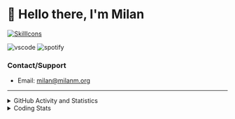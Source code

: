 # 👋 Hello there, I'm Milan
[![SkillIcons](https://skillicons.dev/icons?i=js,ts,nextjs,tailwind,html,go,bash,git,nginx,prisma,kubernetes,docker,linux)](https://skillicons.dev)

![vscode](https://nocache.advaith.workers.dev?url=https://img.shields.io/endpoint?url=https://dev.discordprofiles.me/api/badge/vscode/423203831971708958)
![spotify](https://nocache.advaith.workers.dev/?url=https://img.shields.io/endpoint?url=https://milanm.org/api/spotify/shields&cacheSeconds=10)

### Contact/Support

- Email: [milan@milanm.org](mailto:milan@milanm.org)
 
---
 
<details>
  <summary>GitHub Activity and Statistics</summary>
  <img src="/github-metrics.svg" />
</details>
<details>
  <summary>Coding Stats</summary>
  <!--START_SECTION:waka-->

```txt
TypeScript   13 hrs 6 mins   ██████████████████████▒░░   89.92 %
JSON         57 mins         █▓░░░░░░░░░░░░░░░░░░░░░░░   06.59 %
Prisma       14 mins         ▒░░░░░░░░░░░░░░░░░░░░░░░░   01.67 %
Bash         6 mins          ▒░░░░░░░░░░░░░░░░░░░░░░░░   00.69 %
JavaScript   5 mins          ░░░░░░░░░░░░░░░░░░░░░░░░░   00.65 %
```

<!--END_SECTION:waka-->
</details>

